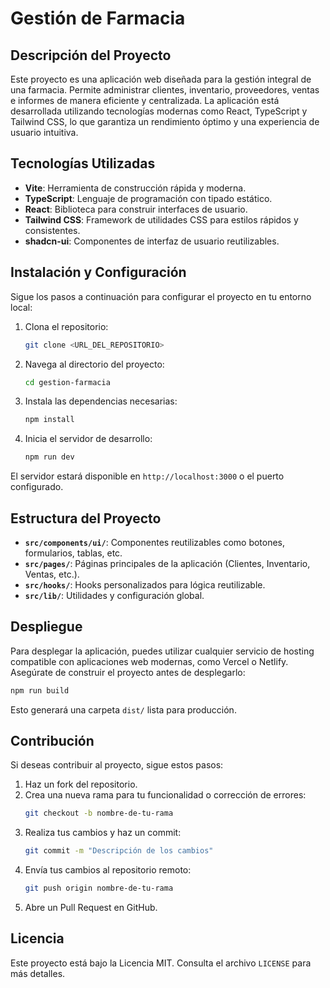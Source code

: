 # Gestión de Farmacia

## Descripción del Proyecto

Este proyecto es una aplicación web diseñada para la gestión integral de una farmacia. Permite administrar clientes, inventario, proveedores, ventas e informes de manera eficiente y centralizada. La aplicación está desarrollada utilizando tecnologías modernas como React, TypeScript y Tailwind CSS, lo que garantiza un rendimiento óptimo y una experiencia de usuario intuitiva.

## Tecnologías Utilizadas

- **Vite**: Herramienta de construcción rápida y moderna.
- **TypeScript**: Lenguaje de programación con tipado estático.
- **React**: Biblioteca para construir interfaces de usuario.
- **Tailwind CSS**: Framework de utilidades CSS para estilos rápidos y consistentes.
- **shadcn-ui**: Componentes de interfaz de usuario reutilizables.

## Instalación y Configuración

Sigue los pasos a continuación para configurar el proyecto en tu entorno local:

1. Clona el repositorio:
   ```bash
   git clone <URL_DEL_REPOSITORIO>
   ```

2. Navega al directorio del proyecto:
   ```bash
   cd gestion-farmacia
   ```

3. Instala las dependencias necesarias:
   ```bash
   npm install
   ```

4. Inicia el servidor de desarrollo:
   ```bash
   npm run dev
   ```

El servidor estará disponible en `http://localhost:3000` o el puerto configurado.

## Estructura del Proyecto

- **`src/components/ui/`**: Componentes reutilizables como botones, formularios, tablas, etc.
- **`src/pages/`**: Páginas principales de la aplicación (Clientes, Inventario, Ventas, etc.).
- **`src/hooks/`**: Hooks personalizados para lógica reutilizable.
- **`src/lib/`**: Utilidades y configuración global.

## Despliegue

Para desplegar la aplicación, puedes utilizar cualquier servicio de hosting compatible con aplicaciones web modernas, como Vercel o Netlify. Asegúrate de construir el proyecto antes de desplegarlo:

```bash
npm run build
```

Esto generará una carpeta `dist/` lista para producción.

## Contribución

Si deseas contribuir al proyecto, sigue estos pasos:

1. Haz un fork del repositorio.
2. Crea una nueva rama para tu funcionalidad o corrección de errores:
   ```bash
   git checkout -b nombre-de-tu-rama
   ```
3. Realiza tus cambios y haz un commit:
   ```bash
   git commit -m "Descripción de los cambios"
   ```
4. Envía tus cambios al repositorio remoto:
   ```bash
   git push origin nombre-de-tu-rama
   ```
5. Abre un Pull Request en GitHub.

## Licencia

Este proyecto está bajo la Licencia MIT. Consulta el archivo `LICENSE` para más detalles.
